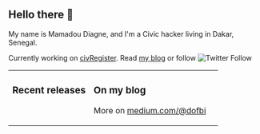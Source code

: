 ## Hello there 👋

My name is Mamadou Diagne, and I'm a Civic hacker living in Dakar, Senegal.

Currently working on [civRegister](https://github.com/dofbi/civRegister). Read [my blog](https://medium.com/@dofbi) or follow ![Twitter Follow](https://img.shields.io/twitter/follow/dofbi?label=dofbi&style=social)

<table><tr><td valign="top">

### Recent releases
<!-- recent_releases starts -->
<!-- recent_releases ends -->
</td><td valign="top">

### On my blog
<!-- blog starts -->
<!-- blog ends -->
More on [medium.com/@dofbi](https://medium.com/@dofbi)
</td><td valign="top">